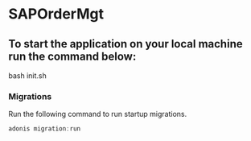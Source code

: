 # SAPOrderMgt

## To start the application on your local machine run the command below:

bash init.sh

### Migrations

Run the following command to run startup migrations.

```js
adonis migration:run
```
